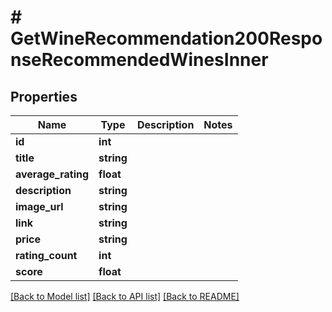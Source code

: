 # # GetWineRecommendation200ResponseRecommendedWinesInner

## Properties

Name | Type | Description | Notes
------------ | ------------- | ------------- | -------------
**id** | **int** |  |
**title** | **string** |  |
**average_rating** | **float** |  |
**description** | **string** |  |
**image_url** | **string** |  |
**link** | **string** |  |
**price** | **string** |  |
**rating_count** | **int** |  |
**score** | **float** |  |

[[Back to Model list]](../../README.md#models) [[Back to API list]](../../README.md#endpoints) [[Back to README]](../../README.md)
